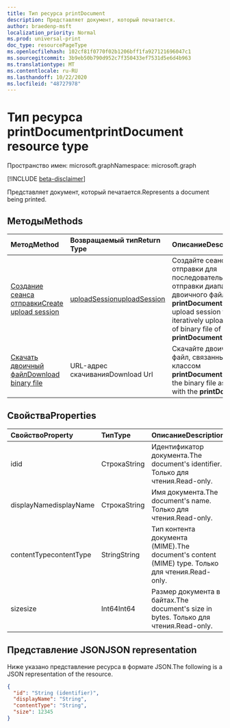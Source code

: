 ```yaml
---
title: Тип ресурса printDocument
description: Представляет документ, который печатается.
author: braedenp-msft
localization_priority: Normal
ms.prod: universal-print
doc_type: resourcePageType
ms.openlocfilehash: 102cf81f0770f02b1206bff1fa927121696047c1
ms.sourcegitcommit: 3b9eb50b790d952c7f350433ef7531d5e6d4b963
ms.translationtype: MT
ms.contentlocale: ru-RU
ms.lasthandoff: 10/22/2020
ms.locfileid: "48727978"
---
```

# <a name="printdocument-resource-type"></a><span data-ttu-id="d9c76-103">Тип ресурса printDocument</span><span class="sxs-lookup"><span data-stu-id="d9c76-103">printDocument resource type</span></span>

<span data-ttu-id="d9c76-104">Пространство имен: microsoft.graph</span><span class="sxs-lookup"><span data-stu-id="d9c76-104">Namespace: microsoft.graph</span></span>

[!INCLUDE [beta-disclaimer](../../includes/beta-disclaimer.md)]

<span data-ttu-id="d9c76-105">Представляет документ, который печатается.</span><span class="sxs-lookup"><span data-stu-id="d9c76-105">Represents a document being printed.</span></span>

## <a name="methods"></a><span data-ttu-id="d9c76-106">Методы</span><span class="sxs-lookup"><span data-stu-id="d9c76-106">Methods</span></span>

| <span data-ttu-id="d9c76-107">Метод</span><span class="sxs-lookup"><span data-stu-id="d9c76-107">Method</span></span>       | <span data-ttu-id="d9c76-108">Возвращаемый тип</span><span class="sxs-lookup"><span data-stu-id="d9c76-108">Return Type</span></span> | <span data-ttu-id="d9c76-109">Описание</span><span class="sxs-lookup"><span data-stu-id="d9c76-109">Description</span></span> |
|:-------------|:------------|:------------|
| [<span data-ttu-id="d9c76-110">Создание сеанса отправки</span><span class="sxs-lookup"><span data-stu-id="d9c76-110">Create upload session</span></span>](../api/printdocument-get-file.md) | [<span data-ttu-id="d9c76-111">uploadSession</span><span class="sxs-lookup"><span data-stu-id="d9c76-111">uploadSession</span></span>](uploadsession.md) | <span data-ttu-id="d9c76-112">Создайте сеанс отправки для последовательной отправки диапазонов двоичного файла **printDocument**.</span><span class="sxs-lookup"><span data-stu-id="d9c76-112">Create an upload session to iteratively upload ranges of binary file of **printDocument**.</span></span> |
| [<span data-ttu-id="d9c76-113">Скачать двоичный файл</span><span class="sxs-lookup"><span data-stu-id="d9c76-113">Download binary file</span></span>](../api/printdocument-get-file.md) | <span data-ttu-id="d9c76-114">URL-адрес скачивания</span><span class="sxs-lookup"><span data-stu-id="d9c76-114">Download Url</span></span> | <span data-ttu-id="d9c76-115">Скачайте двоичный файл, связанный с классом **printDocument**.</span><span class="sxs-lookup"><span data-stu-id="d9c76-115">Download the binary file associated with the **printDocument**.</span></span> |

## <a name="properties"></a><span data-ttu-id="d9c76-116">Свойства</span><span class="sxs-lookup"><span data-stu-id="d9c76-116">Properties</span></span>
| <span data-ttu-id="d9c76-117">Свойство</span><span class="sxs-lookup"><span data-stu-id="d9c76-117">Property</span></span>     | <span data-ttu-id="d9c76-118">Тип</span><span class="sxs-lookup"><span data-stu-id="d9c76-118">Type</span></span>        | <span data-ttu-id="d9c76-119">Описание</span><span class="sxs-lookup"><span data-stu-id="d9c76-119">Description</span></span> |
|:-------------|:------------|:------------|
|<span data-ttu-id="d9c76-120">id</span><span class="sxs-lookup"><span data-stu-id="d9c76-120">id</span></span>|<span data-ttu-id="d9c76-121">Строка</span><span class="sxs-lookup"><span data-stu-id="d9c76-121">String</span></span>|<span data-ttu-id="d9c76-122">Идентификатор документа.</span><span class="sxs-lookup"><span data-stu-id="d9c76-122">The document's identifier.</span></span> <span data-ttu-id="d9c76-123">Только для чтения.</span><span class="sxs-lookup"><span data-stu-id="d9c76-123">Read-only.</span></span>|
|<span data-ttu-id="d9c76-124">displayName</span><span class="sxs-lookup"><span data-stu-id="d9c76-124">displayName</span></span>|<span data-ttu-id="d9c76-125">Строка</span><span class="sxs-lookup"><span data-stu-id="d9c76-125">String</span></span>|<span data-ttu-id="d9c76-126">Имя документа.</span><span class="sxs-lookup"><span data-stu-id="d9c76-126">The document's name.</span></span> <span data-ttu-id="d9c76-127">Только для чтения.</span><span class="sxs-lookup"><span data-stu-id="d9c76-127">Read-only.</span></span>|
|<span data-ttu-id="d9c76-128">contentType</span><span class="sxs-lookup"><span data-stu-id="d9c76-128">contentType</span></span>|<span data-ttu-id="d9c76-129">String</span><span class="sxs-lookup"><span data-stu-id="d9c76-129">String</span></span>|<span data-ttu-id="d9c76-130">Тип контента документа (MIME).</span><span class="sxs-lookup"><span data-stu-id="d9c76-130">The document's content (MIME) type.</span></span> <span data-ttu-id="d9c76-131">Только для чтения.</span><span class="sxs-lookup"><span data-stu-id="d9c76-131">Read-only.</span></span>|
|<span data-ttu-id="d9c76-132">size</span><span class="sxs-lookup"><span data-stu-id="d9c76-132">size</span></span>|<span data-ttu-id="d9c76-133">Int64</span><span class="sxs-lookup"><span data-stu-id="d9c76-133">Int64</span></span>|<span data-ttu-id="d9c76-134">Размер документа в байтах.</span><span class="sxs-lookup"><span data-stu-id="d9c76-134">The document's size in bytes.</span></span> <span data-ttu-id="d9c76-135">Только для чтения.</span><span class="sxs-lookup"><span data-stu-id="d9c76-135">Read-only.</span></span>|

## <a name="json-representation"></a><span data-ttu-id="d9c76-136">Представление JSON</span><span class="sxs-lookup"><span data-stu-id="d9c76-136">JSON representation</span></span>

<span data-ttu-id="d9c76-137">Ниже указано представление ресурса в формате JSON.</span><span class="sxs-lookup"><span data-stu-id="d9c76-137">The following is a JSON representation of the resource.</span></span>

<!-- {
  "blockType": "resource",
  "optionalProperties": [

  ],
  "@odata.type": "microsoft.graph.printDocument"
}-->

```json
{
  "id": "String (identifier)",
  "displayName": "String",
  "contentType": "String",
  "size": 12345
}

```


